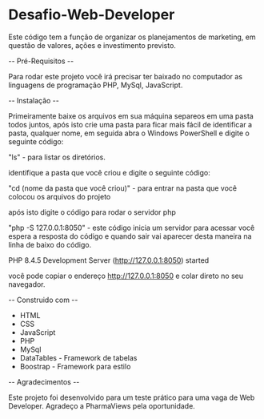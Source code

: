 # Desafio-Web-Developer

Este código tem a função de organizar os planejamentos de marketing, em questão de
valores, ações e investimento previsto.


-- Pré-Requisitos --

Para rodar este projeto você irá precisar ter baixado no computador as linguagens de programação
PHP, MySql, JavaScript.

-- Instalação --

Primeiramente baixe os arquivos em sua máquina separeos em uma pasta todos juntos, após isto 
crie uma pasta para ficar mais fácil de identificar a pasta, qualquer nome, em seguida abra o Windows PowerShell e digite o seguinte código: 

"ls" - para listar os diretórios.

identifique a pasta que você criou e digite o seguinte código:

"cd (nome da pasta que você criou)" - para entrar na pasta que você colocou os arquivos do projeto

após isto digite o código para rodar o servidor php

"php -S 127.0.0.1:8050" - este código inicia um servidor para acessar você espera a resposta do código e quando sair vai aparecer desta maneira na linha de baixo do código.

PHP 8.4.5 Development Server (http://127.0.0.1:8050) started

você pode copiar o endereço http://127.0.0.1:8050 e colar direto no seu navegador. 

-- Construido com -- 

- HTML 
- CSS 
- JavaScript 
- PHP 
- MySql 
- DataTables - Framework de tabelas 
- Boostrap - Framework para estilo 


-- Agradecimentos -- 

Este projeto foi desenvolvido para um teste prático para uma vaga de Web Developer. 
Agradeço a PharmaViews pela oportunidade.

